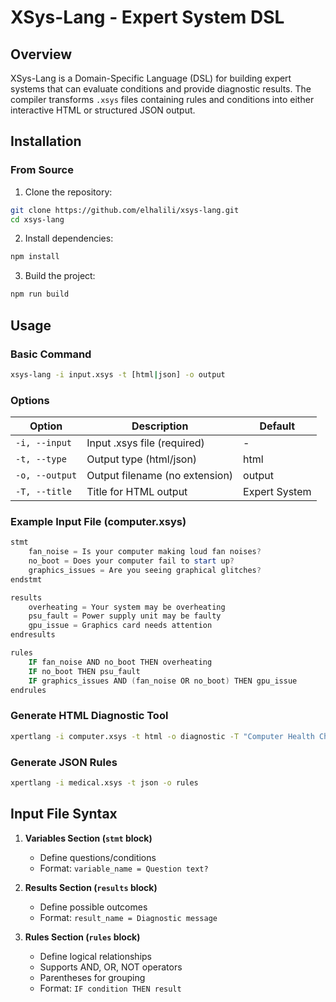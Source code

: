 # XSys-Lang - Expert System DSL

## Overview

XSys-Lang is a Domain-Specific Language (DSL) for building expert systems that can evaluate conditions and provide diagnostic results. The compiler transforms `.xsys` files containing rules and conditions into either interactive HTML or structured JSON output.

## Installation

### From Source

1. Clone the repository:
```bash
git clone https://github.com/elhalili/xsys-lang.git
cd xsys-lang
```

2. Install dependencies:
```bash
npm install
```

3. Build the project:
```bash
npm run build
```

## Usage

### Basic Command

```bash
xsys-lang -i input.xsys -t [html|json] -o output
```

### Options

| Option        | Description                           | Default      |
|---------------|---------------------------------------|--------------|
| `-i, --input` | Input .xsys file (required)          | -            |
| `-t, --type`  | Output type (html/json)              | html         |
| `-o, --output`| Output filename (no extension)       | output       |
| `-T, --title` | Title for HTML output                | Expert System|

### Example Input File (computer.xsys)

```powershell
stmt
    fan_noise = Is your computer making loud fan noises?
    no_boot = Does your computer fail to start up?
    graphics_issues = Are you seeing graphical glitches?
endstmt

results
    overheating = Your system may be overheating
    psu_fault = Power supply unit may be faulty
    gpu_issue = Graphics card needs attention
endresults

rules
    IF fan_noise AND no_boot THEN overheating
    IF no_boot THEN psu_fault
    IF graphics_issues AND (fan_noise OR no_boot) THEN gpu_issue
endrules
```

### Generate HTML Diagnostic Tool

```bash
xpertlang -i computer.xsys -t html -o diagnostic -T "Computer Health Check"
```

### Generate JSON Rules

```bash 
xpertlang -i medical.xsys -t json -o rules
```

## Input File Syntax

1. **Variables Section (`stmt` block)**
   - Define questions/conditions
   - Format: `variable_name = Question text?`

2. **Results Section (`results` block)**
   - Define possible outcomes  
   - Format: `result_name = Diagnostic message`

3. **Rules Section (`rules` block)**
   - Define logical relationships
   - Supports AND, OR, NOT operators
   - Parentheses for grouping
   - Format: `IF condition THEN result`
